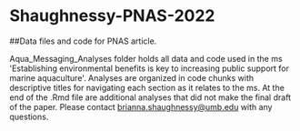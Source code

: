 # Shaughnessy-PNAS-2022

##Data files and code for PNAS article.

Aqua_Messaging_Analyses folder holds all data and code used in the ms 'Establishing environmental benefits is key to increasing public support for marine aquaculture'. Analyses are organized in code chunks with descriptive titles for navigating each section as it relates to the ms. At the end of the .Rmd file are additional analyses that did not make the final draft of the paper. Please contact brianna.shaughnessy@umb.edu with any questions.
